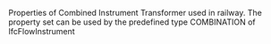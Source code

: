 Properties of Combined Instrument Transformer used in railway. The property set can be used by the predefined type COMBINATION of IfcFlowInstrument

